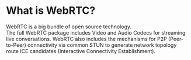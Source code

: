 # What is WebRTC?

WebRTC is a big bundle of open source technology.  
The full WebRTC package includes Video and Audio Codecs for streaming live conversations.
WebRTC also includes the mechanisms for P2P (Peer-to-Peer) connectivity via common STUN
to generate network topology route ICE candidates (Interactive Connectivity Establishment).
